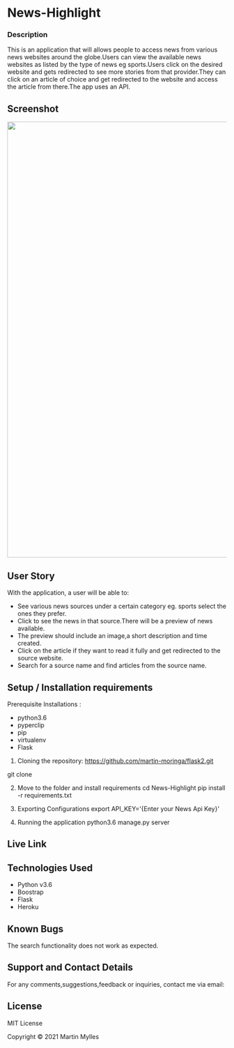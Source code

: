 # News-Highlight

### Description

This is an application that will allows people to access news from various news websites around the globe.Users can view the available news websites as listed by the type of news eg sports.Users click on the desired website and gets redirected to see more stories from that provider.They can click on an article of choice and get redirected to the website and access the article from there.The app uses an API.

## Screenshot
<img src="https://github.com/martin-moringa/flask2/blob/main/app/static/css/News-Highlight.png" width="1000">

## User Story

With the application, a user will be able to:
* See various news sources under a certain category eg. sports select the ones they prefer.
* Click to see the news in that source.There will be a preview of news available.
* The preview should include an image,a short description and time created.
* Click on the article if they want to read it fully and get redirected to the source website.
* Search for a source name and find articles from the source name. 

## Setup / Installation requirements

Prerequisite Installations :
* python3.6
* pyperclip
* pip
* virtualenv
* Flask

1. Cloning the repository: https://github.com/martin-moringa/flask2.git

git clone 

2. Move to the folder and install requirements
cd News-Highlight
pip install -r requirements.txt

3. Exporting Configurations
export API_KEY='{Enter your News Api Key}'

4. Running the application
python3.6 manage.py server

## Live Link



## Technologies Used
* Python v3.6
* Boostrap
* Flask
* Heroku


## Known Bugs
The search functionality does not work as expected.

## Support and Contact Details
For any comments,suggestions,feedback or inquiries, contact me via email: 



## License
MIT License

Copyright &copy; 2021 Martin Mylles
